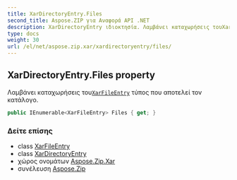 ```yaml
---
title: XarDirectoryEntry.Files
second_title: Aspose.ZIP για Αναφορά API .NET
description: XarDirectoryEntry ιδιοκτησία. Λαμβάνει καταχωρήσεις τουXarFileEntry τύπος που αποτελεί τον κατάλογο.
type: docs
weight: 30
url: /el/net/aspose.zip.xar/xardirectoryentry/files/
---
```

## XarDirectoryEntry.Files property

Λαμβάνει καταχωρήσεις του[`XarFileEntry`](../../xarfileentry/) τύπος που αποτελεί τον κατάλογο.

```csharp
public IEnumerable<XarFileEntry> Files { get; }
```

### Δείτε επίσης

* class [XarFileEntry](../../xarfileentry/)
* class [XarDirectoryEntry](../)
* χώρος ονομάτων [Aspose.Zip.Xar](../../xardirectoryentry/)
* συνέλευση [Aspose.Zip](../../../)


